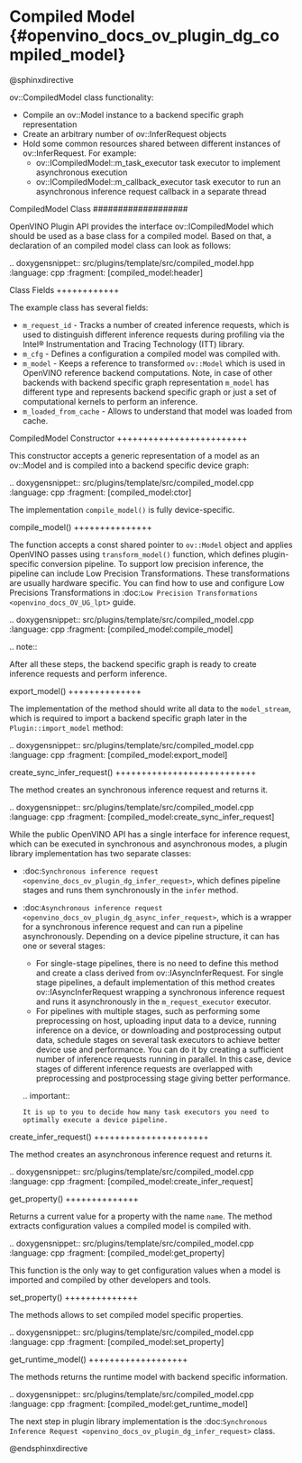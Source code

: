# Compiled Model {#openvino_docs_ov_plugin_dg_compiled_model}

@sphinxdirective

ov::CompiledModel class functionality:

* Compile an ov::Model instance to a backend specific graph representation
* Create an arbitrary number of ov::InferRequest objects
* Hold some common resources shared between different instances of ov::InferRequest. For example:
   * ov::ICompiledModel::m_task_executor task executor to implement asynchronous execution
   * ov::ICompiledModel::m_callback_executor task executor to run an asynchronous inference request callback in a separate thread

CompiledModel Class
###################

OpenVINO Plugin API provides the interface ov::ICompiledModel which should be used as a base class for a compiled model. Based on that, a declaration of an compiled model class can look as follows: 

.. doxygensnippet:: src/plugins/template/src/compiled_model.hpp
   :language: cpp
   :fragment: [compiled_model:header]


Class Fields
++++++++++++

The example class has several fields:

* ``m_request_id`` - Tracks a number of created inference requests, which is used to distinguish different inference requests during profiling via the Intel® Instrumentation and Tracing Technology (ITT) library.
* ``m_cfg`` - Defines a configuration a compiled model was compiled with.
* ``m_model`` - Keeps a reference to transformed ``ov::Model`` which is used in OpenVINO reference backend computations. Note, in case of other backends with backend specific graph representation ``m_model`` has different type and represents backend specific graph or just a set of computational kernels to perform an inference.
* ``m_loaded_from_cache`` - Allows to understand that model was loaded from cache.

CompiledModel Constructor
+++++++++++++++++++++++++

This constructor accepts a generic representation of a model as an ov::Model and is compiled into a backend specific device graph:

.. doxygensnippet:: src/plugins/template/src/compiled_model.cpp
   :language: cpp
   :fragment: [compiled_model:ctor]

The implementation ``compile_model()`` is fully device-specific.

compile_model()
+++++++++++++++

The function accepts a const shared pointer to ``ov::Model`` object and applies OpenVINO passes using ``transform_model()`` function, which defines plugin-specific conversion pipeline. To support low precision inference, the pipeline can include Low Precision Transformations. These transformations are usually hardware specific. You can find how to use and configure Low Precisions Transformations in :doc:`Low Precision Transformations <openvino_docs_OV_UG_lpt>` guide.

.. doxygensnippet:: src/plugins/template/src/compiled_model.cpp
   :language: cpp
   :fragment: [compiled_model:compile_model]


.. note::  
    
   After all these steps, the backend specific graph is ready to create inference requests and perform inference.

export_model()
++++++++++++++

The implementation of the method should write all data to the ``model_stream``, which is required to import a backend specific graph later in the ``Plugin::import_model`` method:

.. doxygensnippet:: src/plugins/template/src/compiled_model.cpp
   :language: cpp
   :fragment: [compiled_model:export_model]

create_sync_infer_request()
+++++++++++++++++++++++++++

The method creates an synchronous inference request and returns it.

.. doxygensnippet:: src/plugins/template/src/compiled_model.cpp
   :language: cpp
   :fragment: [compiled_model:create_sync_infer_request]

While the public OpenVINO API has a single interface for inference request, which can be executed in synchronous and asynchronous modes, a plugin library implementation has two separate classes:

* :doc:`Synchronous inference request <openvino_docs_ov_plugin_dg_infer_request>`, which defines pipeline stages and runs them synchronously in the ``infer`` method.
* :doc:`Asynchronous inference request <openvino_docs_ov_plugin_dg_async_infer_request>`, which is a wrapper for a synchronous inference request and can run a pipeline asynchronously. Depending on a device pipeline structure, it can has one or several stages:


   * For single-stage pipelines, there is no need to define this method and create a class derived from ov::IAsyncInferRequest. For single stage pipelines, a default implementation of this method creates ov::IAsyncInferRequest wrapping a synchronous inference request and runs it asynchronously in the ``m_request_executor`` executor.
   * For pipelines with multiple stages, such as performing some preprocessing on host, uploading input data to a device, running inference on a device, or downloading and postprocessing output data, schedule stages on several task executors to achieve better device use and performance. You can do it by creating a sufficient number of inference requests running in parallel. In this case, device stages of different inference requests are overlapped with preprocessing and postprocessing stage giving better performance.
   
   .. important:: 

      It is up to you to decide how many task executors you need to optimally execute a device pipeline.


create_infer_request()
++++++++++++++++++++++

The method creates an asynchronous inference request and returns it.

.. doxygensnippet:: src/plugins/template/src/compiled_model.cpp
   :language: cpp
   :fragment: [compiled_model:create_infer_request]

get_property()
++++++++++++++

Returns a current value for a property with the name ``name``. The method extracts configuration values a compiled model is compiled with.

.. doxygensnippet:: src/plugins/template/src/compiled_model.cpp
   :language: cpp
   :fragment: [compiled_model:get_property]

This function is the only way to get configuration values when a model is imported and compiled by other developers and tools.

set_property()
++++++++++++++

The methods allows to set compiled model specific properties.

.. doxygensnippet:: src/plugins/template/src/compiled_model.cpp
   :language: cpp
   :fragment: [compiled_model:set_property]

get_runtime_model()
+++++++++++++++++++

The methods returns the runtime model with backend specific information.

.. doxygensnippet:: src/plugins/template/src/compiled_model.cpp
   :language: cpp
   :fragment: [compiled_model:get_runtime_model]

The next step in plugin library implementation is the :doc:`Synchronous Inference Request <openvino_docs_ov_plugin_dg_infer_request>` class.

@endsphinxdirective
